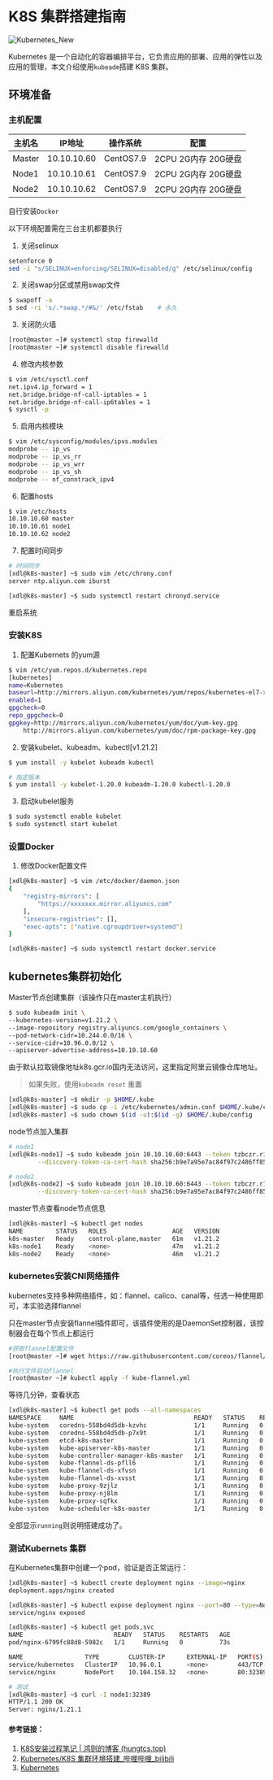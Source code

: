 # K8S 集群搭建指南


![Kubernetes_New](https://hugoblog-img-1251694304.cos.ap-guangzhou.myqcloud.com/blog/Kubernetes_New.png "k8s")

Kubernetes 是一个自动化的容器编排平台，它负责应用的部署、应用的弹性以及应用的管理，本文介绍使用`kubeadm`搭建 K8S 集群。

<!--more-->

## 环境准备

### 主机配置

| 主机名 | IP地址      | 操作系统  | 配置                  |
| ------ | ----------- | --------- | --------------------- |
| Master | 10.10.10.60 | CentOS7.9 | 2CPU  2G内存  20G硬盘 |
| Node1  | 10.10.10.61 | CentOS7.9 | 2CPU  2G内存  20G硬盘 |
| Node2  | 10.10.10.62 | CentOS7.9 | 2CPU  2G内存  20G硬盘 |

自行安装`Docker`

以下环境配置需在三台主机都要执行

1. 关闭selinux

```sh
setenforce 0
sed -i "s/SELINUX=enforcing/SELINUX=disabled/g" /etc/selinux/config
```

2. 关闭swap分区或禁用swap文件

```sh
$ swapoff -a
$ sed -ri 's/.*swap.*/#&/' /etc/fstab    # 永久
```

3. 关闭防火墙

```sh
[root@master ~]# systemctl stop firewalld
[root@master ~]# systemctl disable firewalld
```

4. 修改内核参数

```sh
$ vim /etc/sysctl.conf
net.ipv4.ip_forward = 1
net.bridge.bridge-nf-call-iptables = 1
net.bridge.bridge-nf-call-ip6tables = 1
$ sysctl -p
```

5. 启用内核模块

```sh
$ vim /etc/sysconfig/modules/ipvs.modules
modprobe -- ip_vs
modprobe -- ip_vs_rr
modprobe -- ip_vs_wrr
modprobe -- ip_vs_sh
modprobe -- nf_conntrack_ipv4
```

6. 配置hosts

```sh
$ vim /etc/hosts
10.10.10.60 master
10.10.10.61 node1
10.10.10.62 node2
```

7. 配置时间同步

```sh
# 时间同步
[xdl@k8s-master] ~$ sudo vim /etc/chrony.conf
server ntp.aliyun.com iburst

[xdl@k8s-master] ~$ sudo systemctl restart chronyd.service
```

重启系统

### 安装K8S

1. 配置Kubernets 的yum源

```sh
$ vim /etc/yum.repos.d/kubernetes.repo
[kubernetes]
name=Kubernetes
baseurl=http://mirrors.aliyun.com/kubernetes/yum/repos/kubernetes-el7-x86_64
enabled=1
gpgcheck=0
repo_gpgcheck=0
gpgkey=http://mirrors.aliyun.com/kubernetes/yum/doc/yum-key.gpg
	http://mirrors.aliyun.com/kubernetes/yum/doc/rpm-package-key.gpg
```

2. 安装kubelet、kubeadm、kubectl[v1.21.2]

```sh
$ yum install -y kubelet kubeadm kubectl

# 指定版本
$ yum install -y kubelet-1.20.0 kubeadm-1.20.0 kubectl-1.20.0
```

3. 启动kubelet服务

```sh
$ sudo systemctl enable kubelet
$ sudo systemctl start kubelet
```

### 设置Docker

1. 修改Docker配置文件

```sh
[xdl@k8s-master] ~$ vim /etc/docker/daemon.json
{
	"registry-mirrors": [
        "https://xxxxxxx.mirror.aliyuncs.com"
    ],
    "insecure-registries": [],
  	"exec-opts": ["native.cgroupdriver=systemd"]
}

[xdl@k8s-master] ~$ sudo systemctl restart docker.service
```

## kubernetes集群初始化

Master节点创建集群（该操作只在master主机执行）

```sh
$ sudo kubeadm init \
--kubernetes-version=v1.21.2 \
--image-repository registry.aliyuncs.com/google_containers \
--pod-network-cidr=10.244.0.0/16 \
--service-cidr=10.96.0.0/12 \
--apiserver-advertise-address=10.10.10.60
```

由于默认拉取镜像地址k8s.gcr.io国内无法访问，这里指定阿里云镜像仓库地址。

> 如果失败，使用`kubeadm reset` 重置

```sh
[xdl@k8s-master] ~$ mkdir -p $HOME/.kube
[xdl@k8s-master] ~$ sudo cp -i /etc/kubernetes/admin.conf $HOME/.kube/config
[xdl@k8s-master] ~$ sudo chown $(id -u):$(id -g) $HOME/.kube/config
```

node节点加入集群

```sh
# node1
[xdl@k8s-node1] ~$ sudo kubeadm join 10.10.10.60:6443 --token tzbczr.r1lmokzaxfnirp73 \
        --discovery-token-ca-cert-hash sha256:b9e7a95e7ac84f97c2486ff850b9891c61c32d35d57a8248401f62b97660ea2e

# node2
[xdl@k8s-node2] ~$ sudo kubeadm join 10.10.10.60:6443 --token tzbczr.r1lmokzaxfnirp73 \
        --discovery-token-ca-cert-hash sha256:b9e7a95e7ac84f97c2486ff850b9891c61c32d35d57a8248401f62b97660ea2e
```

master节点查看node节点信息

```sh
[xdl@k8s-master] ~$ kubectl get nodes
NAME         STATUS   ROLES                  AGE   VERSION
k8s-master   Ready    control-plane,master   61m   v1.21.2
k8s-node1    Ready    <none>                 47m   v1.21.2
k8s-node2    Ready    <none>                 46m   v1.21.2
```

### kubernetes安装CNI网络插件

kubernetes支持多种网络插件，如：flannel、calico、canal等，任选一种使用即可，本实验选择flannel

只在master节点安装flannel插件即可，该插件使用的是DaemonSet控制器，该控制器会在每个节点上都运行

```sh
#获取flannel配置文件
[root@master ~]# wget https://raw.githubusercontent.com/coreos/flannel/master/Documentation/kube-flannel.yml

#执行文件启动flannel
[root@master ~]# kubectl apply -f kube-flannel.yml
```

等待几分钟，查看状态

```sh
[xdl@k8s-master] ~$ kubectl get pods --all-namespaces
NAMESPACE     NAME                                 READY   STATUS    RESTARTS   AGE
kube-system   coredns-558bd4d5db-kzvhc             1/1     Running   0          63m
kube-system   coredns-558bd4d5db-p7x9t             1/1     Running   0          63m
kube-system   etcd-k8s-master                      1/1     Running   0          63m
kube-system   kube-apiserver-k8s-master            1/1     Running   0          64m
kube-system   kube-controller-manager-k8s-master   1/1     Running   0          64m
kube-system   kube-flannel-ds-pfll6                1/1     Running   0          49m
kube-system   kube-flannel-ds-xfvsn                1/1     Running   0          50m
kube-system   kube-flannel-ds-xvsst                1/1     Running   0          52m
kube-system   kube-proxy-9zjlz                     1/1     Running   0          50m
kube-system   kube-proxy-nj8lm                     1/1     Running   0          49m
kube-system   kube-proxy-sqfkx                     1/1     Running   0          63m
kube-system   kube-scheduler-k8s-master            1/1     Running   0          63m
```

全部显示`running`则说明搭建成功了。

### 测试Kubernets 集群

在Kubernetes集群中创建一个pod，验证是否正常运行：

```sh
[xdl@k8s-master] ~$ kubectl create deployment nginx --image=nginx
deployment.apps/nginx created

[xdl@k8s-master] ~$ kubectl expose deployment nginx --port=80 --type=NodePort
service/nginx exposed

[xdl@k8s-master] ~$ kubectl get pods,svc
NAME                         READY   STATUS    RESTARTS   AGE
pod/nginx-6799fc88d8-5982c   1/1     Running   0          73s

NAME                 TYPE        CLUSTER-IP      EXTERNAL-IP   PORT(S)        AGE
service/kubernetes   ClusterIP   10.96.0.1       <none>        443/TCP        14h
service/nginx        NodePort    10.104.158.32   <none>        80:32389/TCP   20s

# 测试
[xdl@k8s-master] ~$ curl -I node1:32389
HTTP/1.1 200 OK
Server: nginx/1.21.1
```



#### 参考链接：

1. [K8S安装过程笔记 | 鸿则的博客 (hungtcs.top)](http://blog.hungtcs.top/2019/11/27/23-K8S安装过程笔记/)
2. [Kubernetes/K8S 集群环境搭建_哔哩哔哩_bilibili](https://www.bilibili.com/video/BV1oJ411d7Tv)
3. [Kubernetes](https://kubernetes.io/zh/)

